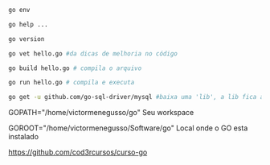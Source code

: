 ```bash
go env

go help ...

go version

go vet hello.go #da dicas de melhoria no código

go build hello.go # compila o arquivo

go run hello.go # compila e executa

go get -u github.com/go-sql-driver/mysql #baixa uma 'lib', a lib fica armazenada aqui: ll ~/go/src/github.com/go-sql-driver/mysql 


```

GOPATH="/home/victormenegusso/go"
Seu workspace

GOROOT="/home/victormenegusso/Software/go"
Local onde o GO esta instalado

https://github.com/cod3rcursos/curso-go
